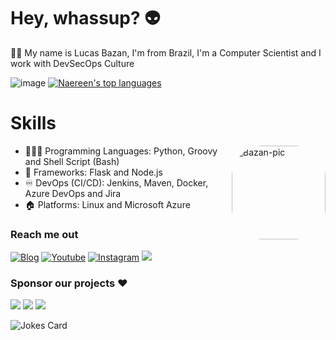 # Hey, whassup? 👽
🙋‍♂️ My name is Lucas Bazan, I'm from Brazil, I'm a Computer Scientist and I work with DevSecOps Culture

![image](https://github-readme-stats.vercel.app/api?username=lucasbazan) [![Naereen's top languages](https://github-readme-stats.vercel.app/api/top-langs/?username=lucasbazan&theme=default)](https://github.com/anuraghazra/github-readme-stats)

<!---
![image](https://github-readme-streak-stats.herokuapp.com/?user=lucasbazan)
--->

# Skills
<img align="right" alt="Bazan-pic" height="150" style="border-radius:50px;" src="https://i.ibb.co/VggGYf5/2021-12-03-16-18-10.png" alt="2021-12-03-16-18-10">

 - 👨🏻‍💻 Programming Languages:  Python, Groovy and Shell Script (Bash)
 - 🧰 Frameworks: Flask and Node.js
 - ♾️ DevOps (CI/CD): Jenkins, Maven, Docker, Azure DevOps and Jira
 - 🏠 Platforms: Linux and Microsoft Azure

<!---
## Hobbies
 - I like rock 🤘
 - I’m extremely loyal to my family 👪
 - I'm in love with sci-fi and horror movies 🎥
--->

### Reach me out
[![Blog](https://img.shields.io/website?label=lucasbazan.com&style=for-the-badge&url=https://lucasbazan.com)](https://lucasbazan.com) [![Youtube](https://img.shields.io/badge/YouTube-FF0000?style=for-the-badge&logo=youtube&logoColor=white)](https://youtube.com/c/BazanYT) [![Instagram](https://img.shields.io/badge/Instagram-E4405F?style=for-the-badge&logo=instagram&logoColor=white)](https://instagram.com/luc.bazan) <a href="https://www.linkedin.com/in/lucasbazan" target="_blank"><img src="https://img.shields.io/badge/-LinkedIn-%230077B5?style=for-the-badge&logo=linkedin&logoColor=white" target="_blank"></a> 

### Sponsor our projects ❤️
<a href="https://www.paypal.com/donate/?hosted_button_id=HSLV564ML9UNL" target="_blank"><img src="https://img.shields.io/badge/PayPal-00457C?style=for-the-badge&logo=paypal&logoColor=white"></a> <a href="https://ko-fi.com/lucasbazan" target="_blank"><img src="https://img.shields.io/badge/Ko--fi-F16061?style=for-the-badge&logo=ko-fi&logoColor=white"></a> <a href="https://www.buymeacoffee.com/lucasbazan" target="_blank"><img src="https://img.shields.io/badge/Buy_Me_A_Coffee-FFDD00?style=for-the-badge&logo=buy-me-a-coffee&logoColor=black"></a>

![Jokes Card](https://readme-jokes.vercel.app/api)
